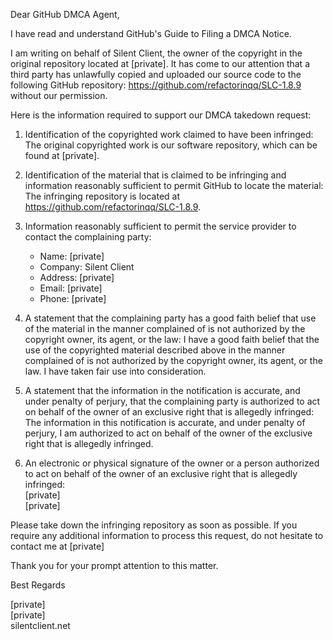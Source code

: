 Dear GitHub DMCA Agent,
 
I have read and understand GitHub's Guide to Filing a DMCA Notice.
 
I am writing on behalf of Silent Client, the owner of the copyright in the original repository located at [private]. It has come to our attention that a third party has unlawfully copied and uploaded our source code to the following GitHub repository: https://github.com/refactorinqq/SLC-1.8.9 without our permission.
 
Here is the information required to support our DMCA takedown request:
 
1. Identification of the copyrighted work claimed to have been infringed: 
   The original copyrighted work is our software repository, which can be found at [private].
 
2. Identification of the material that is claimed to be infringing and information reasonably sufficient to permit GitHub to locate the material:
   The infringing repository is located at https://github.com/refactorinqq/SLC-1.8.9.
 
3. Information reasonably sufficient to permit the service provider to contact the complaining party:  
   - Name: [private]  
   - Company: Silent Client  
   - Address: [private]  
   - Email: [private]  
   - Phone: [private]  
 
4. A statement that the complaining party has a good faith belief that use of the material in the manner complained of is not authorized by the copyright owner, its agent, or the law:
   I have a good faith belief that the use of the copyrighted material described above in the manner complained of is not authorized by the copyright owner, its agent, or the law. I have taken fair use into consideration.
 
5. A statement that the information in the notification is accurate, and under penalty of perjury, that the complaining party is authorized to act on behalf of the owner of an exclusive right that is allegedly infringed: 
   The information in this notification is accurate, and under penalty of perjury, I am authorized to act on behalf of the owner of the exclusive right that is allegedly infringed.
 
6. An electronic or physical signature of the owner or a person authorized to act on behalf of the owner of an exclusive right that is allegedly infringed:  
   [private]  
   [private]  
   
 
Please take down the infringing repository as soon as possible. If you require any additional information to process this request, do not hesitate to contact me at [private]  
 
Thank you for your prompt attention to this matter.
 
 
Best Regards

[private]  
[private]  
silentclient.net
